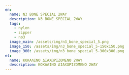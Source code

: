 ```yaml
---
en:
  name: N3 BONE SPECIAL 2WAY
  description: N3 BONE SPECIAL 2WAY
  tags:
    - nylon
    - zipper
    - no3
  image_main: /assets/img/n3_bone_special_5.png
  image_150: /assets/img/n3_bone_special_5-150x150.png
  image_300: /assets/img/n3_bone_special_5-300x300.png
el:
  name: ΚΟΚΑΛΙΝΟ ΔΙΑΧΩΡΙΖΟΜΕΝΟ 2WAY
  description: ΚΟΚΑΛΙΝΟ ΔΙΑΧΩΡΙΖΟΜΕΝΟ 2WAY
---
```

